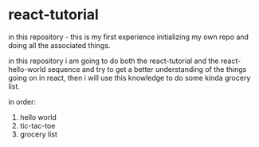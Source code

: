 # react-tutorial
in this repository - this is my first experience initializing my own repo and doing all the associated things.

in this repository i am going to do both the react-tutorial and the react-hello-world sequence and try to get a better understanding of the things going on in react, then i will use this knowledge to do some kinda grocery list.

in order:
1. hello world
2. tic-tac-toe
3. grocery list
